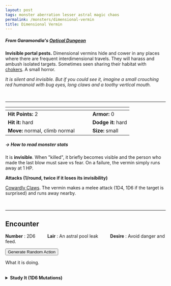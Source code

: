 ```yaml
---
layout: post
tags: monster aberration lesser astral magic chaos
permalink: /monsters/dimensional-vermin
title: Dimensional Vermin
---
```


##### From Garamondia's [Optical Dungeon](https://garamondia.blogspot.com/2025/03/the-optical-dungeonthe-process-dungeon.html)

**Invisible portal pests.** Dimensional vermins hide and cower in any places where there are frequent interdimensional travels. They will harass and ambush isolated targets. Sometimes seen sharing their habitat with [chokers](/monsters/choker). A small horror.

_It is silent and invisible. But if you could see it, imagine a small crouching red humanoid with bug eyes, long claws and a toothy vertical mouth._


<br>

---

|  <span style="display: inline-block; width:250px"></span>  |  |
| -------- | --------|
| **Hit Points:** 2 | **Armor:** 0 |
| **Hit it:** hard  | **Dodge it:** hard  |
| **Move:** normal, climb normal  |  **Size:** small | 

##### <span class="tooltip" data-tooltip="Armor = damage reduction · · · Easy/Normal/Hard = roll above 10/15/20 to beat">→ How to read monster stats</span>

It is **invisible**. When "killed", it briefly becomes visible and the person who made the last blow must save vs fear. On a failure, the vermin simply runs away at 1 HP.

**Attacks (1/round, twice if it loses its invisibility)**

<ins>Cowardly Claws</ins>. The vermin makes a melee attack (1D4, 1D6 if the target is surprised) and runs away nearby.

<br>

---

## Encounter

**Number** : 2D6 <span style="display: inline-block; width:30px"></span>
**Lair** : An astral pool leak <span style="display: inline-block; width:30px"></span>
**Desire** : Avoid danger and feed.

<button onclick="generateMood()">Generate Random Action</button>
<p id="MoodResult">What it is doing.</p>
<script src="/scripts/generateMood.js"></script>

<br>

<details markdown="1">
<summary style="font-weight: bold;">Study It (1D6 Mutations)</summary>
If you have disected or conversed with this horror, you can spend the equivalent of 1 bag of gold to feverishly study the thing between two adventures and discover weird knowledge beyond reality. If you do so, your studies of the aberration will change you in horrible, gruesome ways : Roll 1D6 for each gold cost spent this way. One of your body parts become invisible :

1. ... one of your legs.
1. ... one of your arms.
1. ... your skin everywhere.
1. ... your chest.
1. ... your face.
1. roll twice.

This invisibility only affects the body part, not equipment. Mutations take an inventory slot and cannot be removed.
</details>
